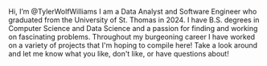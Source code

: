 Hi, I’m @TylerWolfWilliams
I am a Data Analyst and Software Engineer who graduated from the University of St. Thomas in 2024.
I have B.S. degrees in Computer Science and Data Science and a passion for finding and working on fascinating problems.
Throughout my burgeoning career I have worked on a variety of projects that I'm hoping to compile here!
Take a look around and let me know what you like, don't like, or have questions about!
